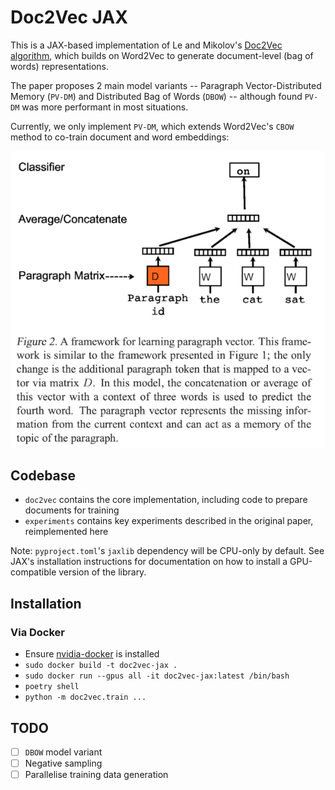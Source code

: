 # Doc2Vec JAX

This is a JAX-based implementation of Le and Mikolov's [Doc2Vec algorithm](https://arxiv.org/abs/1405.4053), which 
builds on Word2Vec to generate document-level (bag of words) representations.

The paper proposes 2 main model variants -- Paragraph Vector-Distributed Memory (`PV-DM`) and Distributed Bag of Words (`DBOW`) -- although found `PV-DM` was more performant in most situations.

Currently, we only implement `PV-DM`, which extends Word2Vec's `CBOW` method to co-train document and word embeddings:

![Doc2Vec PV-DM](resources/pvdm_diagram.png)

## Codebase

- `doc2vec` contains the core implementation, including code to prepare documents for training
- `experiments` contains key experiments described in the original paper, reimplemented here

Note: `pyproject.toml`'s `jaxlib` dependency will be CPU-only by default. See JAX's installation instructions for 
documentation on how to install a GPU-compatible version of the library.

## Installation

### Via Docker
- Ensure [nvidia-docker](https://github.com/NVIDIA/nvidia-docker) is installed
- `sudo docker build -t doc2vec-jax .`
- `sudo docker run --gpus all -it doc2vec-jax:latest /bin/bash`
- `poetry shell`
- `python -m doc2vec.train ...`

## TODO

- [ ] `DBOW` model variant
- [ ] Negative sampling
- [ ] Parallelise training data generation